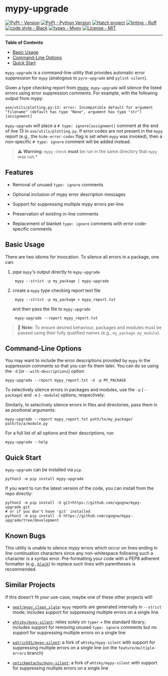 # mypy-upgrade

[![PyPI - Version](https://img.shields.io/pypi/v/mypy-upgrade.svg)](https://pypi.org/project/mypy-upgrade)
[![PyPI - Python Version](https://img.shields.io/pypi/pyversions/mypy-upgrade.svg)](https://pypi.org/project/mypy-upgrade)
[![Hatch project](https://img.shields.io/badge/%F0%9F%A5%9A-Hatch-4051b5.svg)](https://github.com/pypa/hatch)
[![linting - Ruff](https://img.shields.io/endpoint?url=https://raw.githubusercontent.com/charliermarsh/ruff/main/assets/badge/v2.json)](https://github.com/astral-sh/ruff)
[![code style - Black](https://img.shields.io/badge/code%20style-black-000000.svg)](https://github.com/psf/black)
[![types - Mypy](https://img.shields.io/badge/types-Mypy-blue.svg)](https://github.com/python/mypy)
[![License - MIT](https://img.shields.io/badge/license-MIT-9400d3.svg)](https://spdx.org/licenses/)

-----

**Table of Contents**

- [Basic Usage](#basic-usage)
- [Command-Line Options](#command-line-options)
- [Quick Start](#quick-start)

`mypy-upgrade` is a command-line utility that provides automatic error
suppression for `mypy` (analogous to `pyre-upgrade` and `pylint-silent`).

Given a type checking report from [mypy](http://mypy.readthedocs.io/),
`mypy-upgrade` will silence the listed errors using error suppression
comments. For example, with the following output from mypy:

    ase/utils/plotting.py:13: error: Incompatible default for argument "filename" (default has type "None", argument has type "str") [assignment]

`mypy-upgrade` will place a `# type: ignore[assignment]` comment at the
end of line 13 in `ase/utils/plotting.py`. If error codes are not present in
the `mypy` report (e.g., the `hide-error-codes` flag is set when `mypy` was
invoked), then a non-specific `# type: ignore` comment will be added instead.

> :warning: **Warning:** `mypy-check` **must** be run in the same directory
> that `mypy` was run.*

## Features

* Removal of unused `type: ignore` comments

* Optional inclusion of mypy error description messages

* Support for suppressing multiple mypy errors per-line

* Preservation of existing in-line comments

* Replacement of blanket `type: ignore` comments with error code-specific comments

## Basic Usage

There are two idioms for invocation. To silence all errors in a package, one
can:

1. pipe `mypy`'s output directly to `mypy-upgrade`

        mypy --strict -p my_package | mypy-upgrade

2. create a `mypy` type checking report text file

        mypy --strict -p my_package > mypy_report.txt

    and then pass the file to `mypy-upgrade`

        mypy-upgrade --report mypy_report.txt

> :memo: **Note:** To ensure desired behaviour, packages and modules must be
passed using their fully qualified names (e.g., `my_package.my_module`).

## Command-Line Options

You may want to include the error descriptions provided by `mypy` in the
suppression comments so that you can fix them later. You can do so using
the `-d` (or `--with-descriptions`) option

    mypy-upgrade --report mypy_report.txt -d -p MY_PACKAGE

To selectively silence errors in packages and modules, use the `-p`
(`--package`) and `-m` (`--module`) options, respectively:

Similarly, to selectively silence errors in files and directories,
pass them in as positional arguments:

    mypy-upgrade --report mypy_report.txt path/to/my_package/ path/to/a/module.py

For a full list of all options and their descriptions, run

    mypy-upgrade --help

## Quick Start

`mypy-upgrade` can be installed via `pip`.

    python3 -m pip install mypy-upgrade

If you want to run the latest version of the code, you can install from the
repo directly:

    python3 -m pip install -U git+https://github.com/ugognw/mypy-upgrade.git
    # or if you don't have 'git' installed
    python3 -m pip install -U https://github.com/ugognw/mypy-upgrade/tree/development

## Known Bugs

This utility is unable to silence mypy errors which occur on lines ending in
line continuation characters since any non-whitespace following such a character
is a syntax error. Pre-formatting your code with a PEP8 adherent formatter (e.g., 
[`black`](http://black.readthedocs.io)) to replace such lines with parentheses
is recommended.

## Similar Projects

If this doesn't fit your use-case, maybe one of these other projects will!

* [`geo7/mypy_clean_slate`](https://github.com/geo7/mypy_clean_slate/tree/main): `mypy` reports are generated internally in `--strict` mode; includes support for suppressing multiple errors on a single line

* [`whtsky/mypy-silent`](https://github.com/whtsky/mypy-silent/tree/master): relies solely on `typer` + the standard library; includes support for removing unused `type: ignore` comments but no support for suppressing multiple errors on a single line

* [`patrick91/mypy-silent`](https://github.com/patrick91/mypy-silent/tree/feature/multiple-errors): a fork of `whtsky/mypy-silent` with support for suppressing multiple errors on a single line (on the `feature/multiple-errors` branch)

* [`uptickmetachu/mypy-silent`](https://github.com/uptickmetachu/mypy-silent/tree/main): a fork of `whtsky/mypy-silent` with support for suppressing multiple errors on a single line
